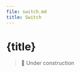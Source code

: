 ```yaml
---
file: switch.md
title: Switch
---
```


<script>
    import {Button} from '$lib'
</script>

# {title}

> 🚧 Under construction
